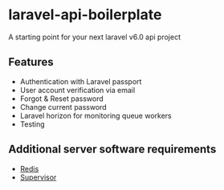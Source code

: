 # laravel-api-boilerplate
A starting point for your next laravel v6.0 api project

## Features
* Authentication with Laravel passport
* User account verification via email
* Forgot & Reset password
* Change current password
* Laravel horizon for monitoring queue workers
* Testing

## Additional server software requirements
* [Redis](https://redis.io/)
* [Supervisor](http://supervisord.org/index.html)
